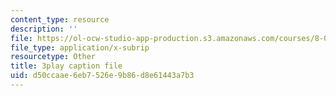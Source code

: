 ```yaml
---
content_type: resource
description: ''
file: https://ol-ocw-studio-app-production.s3.amazonaws.com/courses/8-04-quantum-physics-i-spring-2016/d50ccaae6eb7526e9b86d8e61443a7b3_45M-BtYAcwg.vtt
file_type: application/x-subrip
resourcetype: Other
title: 3play caption file
uid: d50ccaae-6eb7-526e-9b86-d8e61443a7b3
---
```

